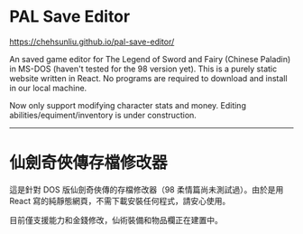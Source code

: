 # PAL Save Editor

https://chehsunliu.github.io/pal-save-editor/

An saved game editor for The Legend of Sword and Fairy (Chinese Paladin) in MS-DOS (haven't tested for the 98 version yet). This is a purely static website written in React. No programs are required to download and install in our local machine.

Now only support modifying character stats and money. Editing abilities/equiment/inventory is under construction.

<hr />

# 仙劍奇俠傳存檔修改器

這是針對 DOS 版仙劍奇俠傳的存檔修改器（98 柔情篇尚未測試過）。由於是用 React 寫的純靜態網頁，不需下載安裝任何程式，請安心使用。

目前僅支援能力和金錢修改，仙術裝備和物品欄正在建置中。

